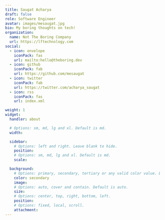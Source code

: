 ```yaml
---
title: Saugat Acharya
draft: false
role: Software Engineer
avatar: images/mesaugat.jpg
bio: My boring thoughts on tech!
organization:
  name: Not The Boring Company
  url: https://lftechnology.com
social:
  - icon: envelope
    iconPack: fas
    url: mailto:hello@theboring.dev
  - icon: github
    iconPack: fab
    url: https://github.com/mesaugat
  - icon: twitter
    iconPack: fab
    url: https://twitter.com/acharya_saugat
  - icon: rss
    iconPack: fas
    url: index.xml

weight: 1
widget:
  handler: about

  # Options: sm, md, lg and xl. Default is md.
  width:

  sidebar:
    # Options: left and right. Leave blank to hide.
    position:
    # Options: sm, md, lg and xl. Default is md.
    scale:

  background:
    # Options: primary, secondary, tertiary or any valid color value. Default is primary.
    color: secondary
    image:
    # Options: auto, cover and contain. Default is auto.
    size:
    # Options: center, top, right, bottom, left.
    position:
    # Options: fixed, local, scroll.
    attachment:
---
```

